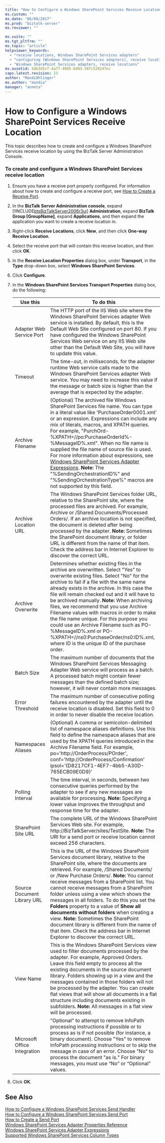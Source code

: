 ```yaml
---
title: "How to Configure a Windows SharePoint Services Receive Location | Microsoft Docs"
ms.custom: ""
ms.date: "06/08/2017"
ms.prod: "biztalk-server"
ms.reviewer: ""

ms.suite: ""
ms.tgt_pltfrm: ""
ms.topic: "article"
helpviewer_keywords: 
  - "receive locations, Windows SharePoint Services adapters"
  - "configuring [Windows SharePoint Services adapters], receive locations"
  - "Windows SharePoint Services adapters, receive locations"
ms.assetid: 5db3d5cf-4a77-4985-bd03-307c520247ec
caps.latest.revision: 23
author: "MandiOhlinger"
ms.author: "mandia"
manager: "anneta"
---
```

# How to Configure a Windows SharePoint Services Receive Location
This topic describes how to create and configure a Windows SharePoint Services receive location by using the BizTalk Server Administration Console.  
  
### To create and configure a Windows SharePoint Services receive location  
  
1.  Ensure you have a receive port properly configured. For information about how to create and configure a receive port, see [How to Create a Receive Port](../core/how-to-create-a-receive-port.md).  
  
2.  In the **BizTalk Server Administration console**, expand [!INCLUDE[btsBizTalkServer2006r3ui](../includes/btsbiztalkserver2006r3ui-md.md)] **Administration**, expand **BizTalk Group [GroupName]**, expand **Applications**, and then expand the application you want to create a receive location in.  
  
3.  Right-click **Receive Locations**, click **New**, and then click **One-way Receive Location**.  
  
4.  Select the receive port that will contain this receive location, and then click **OK**.  
  
5.  In the **Receive Location Properties** dialog box, under **Transport**, in the **Type** drop-down box, select **Windows SharePoint Services**.  
  
6.  Click **Configure**.  
  
7.  In the **Windows SharePoint Services Transport Properties** dialog box, do the following:  
  
    |Use this|To do this|  
    |--------------|----------------|  
    |Adapter Web Service Port|The HTTP port of the IIS Web site where the Windows SharePoint Services adapter Web service is installed. By default, this is the Default Web Site configured on port 80. If you have configured the Windows SharePoint Services Web service on any IIS Web site other than the Default Web Site, you will have to update this value.|  
    |Timeout|The time-out, in milliseconds, for the adapter runtime Web service calls made to the Windows SharePoint Services adapter Web service. You may need to increase this value if the message or batch size is higher than the average that is expected by the adapter.|  
    |Archive Filename|(Optional) The archived file Windows SharePoint Services file name. You can type in a literal value like 'PurchaseOrder0001.xml' or an expression. Expressions can include any mix of literals, macros, and XPATH queries. For example, "PurchOrd-%XPATH=//po:PurchaseOrderId%-%MessageID%.xml". When no file name is supplied the file name of source file is used. For more information about expressions, see [Windows SharePoint Services Adapter Expressions](../core/windows-sharepoint-services-adapter-expressions.md). **Note:**  The "%SendingOrchestrationID%" and "%SendingOrchestrationType%" macros are not supported by this field.|  
    |Archive Location URL|The Windows SharePoint Services folder URL, relative to the SharePoint site, where the processed files are archived. For example, Archive or /Shared Documents/Processed Orders/. If an archive location is not specified, the document is deleted after being processed by the adapter. **Note:**  Sometimes the SharePoint document library, or folder URL is different from the name of that item. Check the address bar in Internet Explorer to discover the correct URL.|  
    |Archive Overwrite|Determines whether existing files in the archive are overwritten. Select "Yes" to overwrite existing files. Select "No" for the archive to fail if a file with the same name already exists in the archive. In this case the file will remain checked out and it will have to be archived manually. **Note:**  When archiving files, we recommend that you use Archive Filename values with macros in order to make the file name unique. For this purpose you could use an Archive Filename such as PO-%MessageID%.xml or PO-%XPATH=//ns0:PurchaseOrder/ns0:ID%.xml, where ID is the unique ID of the purchase order.|  
    |Batch Size|The maximum number of documents that the Windows SharePoint Services Messaging Adapter Web service will process as a batch. A processed batch might contain fewer messages than the defined batch size; however, it will never contain more messages.|  
    |Error Threshold|The maximum number of consecutive polling failures encountered by the adapter until the receive location is disabled. Set this field to 0 in order to never disable the receive location.|  
    |Namespaces Aliases|(Optional) A comma or semicolon-delimited list of namespace aliases definitions. Use this field to define the namespace aliases that are used by the XPATH queries introduced in the Archive Filename field. For example, po='http://OrderProcess/POrder', conf='http://OrderProcess/Confirmation' ipsol='{D8217CF1-4EF7-4bb5-A30D-765ECB09E0D9}'|  
    |Polling Interval|The time interval, in seconds, between two consecutive queries performed by the adapter to see if any new messages are available for processing. **Note:**  Specifying a lower value improves the throughput and response time for the adapter.|  
    |SharePoint Site URL|The complete URL of the Windows SharePoint Services Web site. For example, http://BizTalkServer/sites/TestSite. **Note:**  The URI for a send port or receive location cannot exceed 256 characters.|  
    |Source Document Library URL|This is the URL of the Windows SharePoint Services document library, relative to the SharePoint site, where the documents are retrieved. For example, /Shared Documents/ or /New Purchase Orders/. **Note:**  You cannot receive messages from a SharePoint list. You cannot receive messages from a SharePoint folder unless using a view which shows the messages in all folders. To do this you set the **Folders** property to a value of **Show all documents without folders** when creating a view. **Note:**  Sometimes the SharePoint document library is different from the name of that item. Check the address bar in Internet Explorer to discover the correct URL.|  
    |View Name|This is the Windows SharePoint Services view used to filter documents processed by the adapter. For example, Approved Orders. Leave this field empty to process all the existing documents in the source document library. Folders showing up in a view and the messages contained in those folders will not be processed by the adapter. You can create flat views that will show all documents in a flat structure including documents existing in subfolders. **Note:**  All messages in a flat view will be processed.|  
    |Microsoft Office Integration|"Optional" to attempt to remove InfoPath processing instructions if possible or to process as is if not possible (for instance, a binary document). Choose "Yes" to remove InfoPath processing instructions or to skip the message in case of an error. Choose "No" to process the document "as is." For binary messages, you must use “No” or “Optional” values.|  
  
8.  Click **OK**.  
  
## See Also  
 [How to Configure a Windows SharePoint Services Send Handler](../core/how-to-configure-a-windows-sharepoint-services-send-handler.md)   
 [How to Configure a Windows SharePoint Services Send Port](../core/how-to-configure-a-windows-sharepoint-services-send-port.md)   
 [How to Create a Send Port](../core/how-to-create-a-send-port2.md)   
 [Windows SharePoint Services Adapter Properties Reference](../core/windows-sharepoint-services-adapter-properties-reference.md)   
 [Windows SharePoint Services Adapter Expressions](../core/windows-sharepoint-services-adapter-expressions.md)   
 [Supported Windows SharePoint Services Column Types](../core/supported-windows-sharepoint-services-column-types.md)